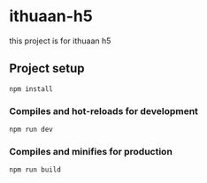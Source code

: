 # ithuaan-h5
this project is for ithuaan h5

## Project setup
```
npm install
```

### Compiles and hot-reloads for development
```
npm run dev
```
### Compiles and minifies for production
```
npm run build